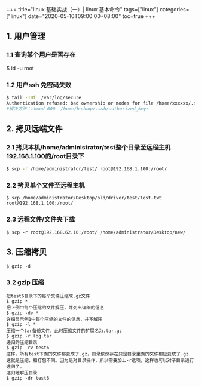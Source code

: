 +++
title="linux 基础实战（一）| linux 基本命令"
tags=["linux"]
categories=["linux"]
date="2020-05-10T09:00:00+08:00"
toc=true
+++

## 1. 用户管理
### 1.1 查询某个用户是否存在
$ id -u root

### 1.2 用户ssh 免密码失败
```sh
$ tail -10f  /var/log/secure
Authentication refused: bad ownership or modes for file /home/xxxxxx/.ssh/authorized_keys
#解决方法：chmod 600  /home/hadoop/.ssh/authorized_keys
```

## 2. 拷贝远端文件
### 2.1 拷贝本机/home/administrator/test整个目录至远程主机192.168.1.100的/root目录下
```sh 
$ scp -r /home/administrator/test/ root@192.168.1.100:/root/
``` 

### 2.2 拷贝单个文件至远程主机
```
$ scp /home/administrator/Desktop/old/driver/test/test.txt root@192.168.1.100:/root/
``` 

### 2.3 远程文件/文件夹下载
```
$ scp -r root@192.168.62.10:/root/ /home/administrator/Desktop/new/
```
## 3. 压缩拷贝
```
$ gzip -d 
```

### 3.2 gzip 压缩
```
把test6目录下的每个文件压缩成.gz文件
$ gzip *
把上例中每个压缩的文件解压，并列出详细的信息
$ gzip -dv *
详细显示例1中每个压缩的文件的信息，并不解压
$ gzip -l *
压缩一个tar备份文件，此时压缩文件的扩展名为.tar.gz
$ gzip -r log.tar
递归的压缩目录
$ gzip -rv test6
这样，所有test下面的文件都变成了.gz，目录依然存在只是目录里面的文件相应变成了.gz.这就是压缩，和打包不同。因为是对目录操作，所以需要加上-r选项，这样也可以对子目录进行递归了。
递归地解压目录
$ gzip -dr test6
```